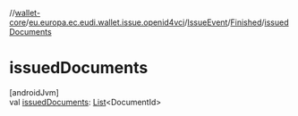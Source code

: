 //[wallet-core](../../../../index.md)/[eu.europa.ec.eudi.wallet.issue.openid4vci](../../index.md)/[IssueEvent](../index.md)/[Finished](index.md)/[issuedDocuments](issued-documents.md)

# issuedDocuments

[androidJvm]\
val [issuedDocuments](issued-documents.md): [List](https://kotlinlang.org/api/latest/jvm/stdlib/kotlin.collections/-list/index.html)&lt;DocumentId&gt;
